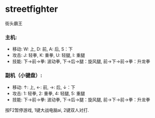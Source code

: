 # streetfighter
街头霸王  
### 主机:
  
   * 移动: W: 上, D: 前, A: 后, S：下 
   * 攻击: J: 轻拳, K: 重拳, U: 轻腿, I: 重腿
   * 技能: 下→前→拳: 波动拳, 下→后→腿：旋风腿, 前→下→前→拳：升龙拳
   
### 副机（小键盘）:
  
   * 移动: ↑: 上, ←: 前, →: 后, ↓：下 
   * 攻击: 1: 轻拳, 2: 重拳, 4: 轻腿, 5: 重腿
   * 技能: 下→前→拳: 波动拳, 下→后→腿：旋风腿, 前→下→前→拳：升龙拳
   
   

按F2暂停游戏, 1键大战电脑ai, 2键双人对打.
